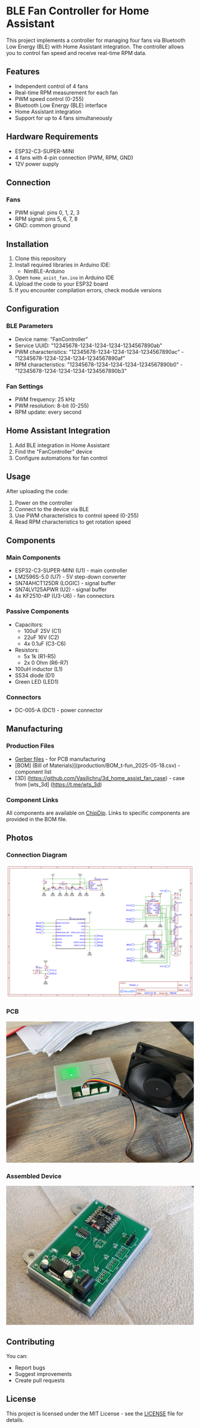 # BLE Fan Controller for Home Assistant

This project implements a controller for managing four fans via Bluetooth Low Energy (BLE) with Home Assistant integration. The controller allows you to control fan speed and receive real-time RPM data.

## Features

- Independent control of 4 fans
- Real-time RPM measurement for each fan
- PWM speed control (0-255)
- Bluetooth Low Energy (BLE) interface
- Home Assistant integration
- Support for up to 4 fans simultaneously

## Hardware Requirements

- ESP32-C3-SUPER-MINI
- 4 fans with 4-pin connection (PWM, RPM, GND)
- 12V power supply

## Connection

### Fans
- PWM signal: pins 0, 1, 2, 3
- RPM signal: pins 5, 6, 7, 8
- GND: common ground

## Installation

1. Clone this repository
2. Install required libraries in Arduino IDE:
   - NimBLE-Arduino
3. Open `home_asist_fan.ino` in Arduino IDE
4. Upload the code to your ESP32 board
5. If you encounter compilation errors, check module versions

## Configuration

### BLE Parameters
- Device name: "FanController"
- Service UUID: "12345678-1234-1234-1234-1234567890ab"
- PWM characteristics: "12345678-1234-1234-1234-1234567890ac" - "12345678-1234-1234-1234-1234567890af"
- RPM characteristics: "12345678-1234-1234-1234-1234567890b0" - "12345678-1234-1234-1234-1234567890b3"

### Fan Settings
- PWM frequency: 25 kHz
- PWM resolution: 8-bit (0-255)
- RPM update: every second

## Home Assistant Integration

1. Add BLE integration in Home Assistant
2. Find the "FanController" device
3. Configure automations for fan control

## Usage

After uploading the code:
1. Power on the controller
2. Connect to the device via BLE
3. Use PWM characteristics to control speed (0-255)
4. Read RPM characteristics to get rotation speed

## Components

### Main Components
- ESP32-C3-SUPER-MINI (U1) - main controller
- LM2596S-5.0 (U7) - 5V step-down converter
- SN74AHCT125DR (LOGIC) - signal buffer
- SN74LV125APWR (U2) - signal buffer
- 4x KF2510-4P (U3-U6) - fan connectors

### Passive Components
- Capacitors:
  - 100uF 25V (C1)
  - 22uF 16V (C2)
  - 4x 0.1uF (C3-C6)
- Resistors:
  - 5x 1k (R1-R5)
  - 2x 0 Ohm (R6-R7)
- 100uH inductor (L1)
- SS34 diode (D1)
- Green LED (LED1)

### Connectors
- DC-005-A (DC1) - power connector

## Manufacturing

### Production Files
- [Gerber files](production/Gerber_t-fun_PCB_t-fun_4_2025-05-18.zip) - for PCB manufacturing
- [BOM] (Bill of Materials)](production/BOM_t-fun_2025-05-18.csv) - component list
- [3D] (https://github.com/Vasilichru/3d_home_assist_fan_case) - case from [wts_3d] (https://t.me/wts_3d)

### Component Links
All components are available on [ChipDip](https://www.chipdip.ru/). Links to specific components are provided in the BOM file.

## Photos

### Connection Diagram
![Connection Diagram](files/Schematic_t-fun_2025-05-18.png)

### PCB
![PCB](files/photo_2025-05-18_19-02-23.jpg)

### Assembled Device
![Assembled Device](files/photo_2025-05-18_19-02-53.jpg)

## Contributing

You can:
- Report bugs
- Suggest improvements
- Create pull requests

## License

This project is licensed under the MIT License - see the [LICENSE](LICENSE) file for details.


